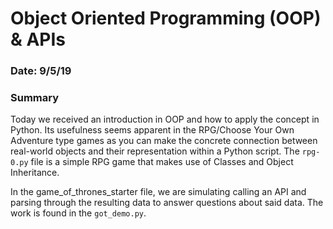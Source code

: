 # Object Oriented Programming (OOP) & APIs

### Date: 9/5/19

### Summary

Today we received an introduction in OOP and how to apply the concept in Python. Its usefulness seems apparent in the RPG/Choose Your Own Adventure type games as you can make the concrete connection between real-world objects and their representation within a Python script. The `rpg-0.py` file is a simple RPG game that makes use of Classes and Object Inheritance.

In the game_of_thrones_starter file, we are simulating calling an API and parsing through the resulting data to answer questions about said data. The work is found in the `got_demo.py`.
